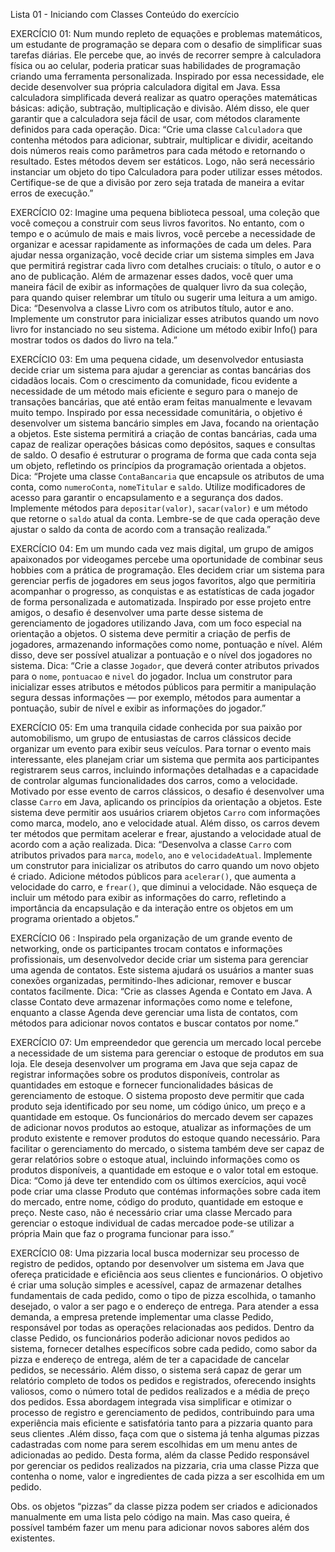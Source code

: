 Lista 01 - Iniciando com Classes
Conteúdo do exercício

EXERCÍCIO 01:
Num mundo repleto de equações e problemas matemáticos, um estudante de programação se depara com o desafio de simplificar suas tarefas diárias. Ele percebe que, ao invés de recorrer sempre à calculadora física ou ao celular, poderia praticar suas habilidades de programação criando uma ferramenta personalizada.
Inspirado por essa necessidade, ele decide desenvolver sua própria calculadora digital em Java. Essa calculadora simplificada deverá realizar as quatro operações matemáticas básicas: adição, subtração, multiplicação e divisão. Além disso, ele quer garantir que a calculadora seja fácil de usar, com métodos claramente definidos para cada operação.
Dica:
“Crie uma classe `Calculadora` que contenha métodos para adicionar, subtrair, multiplicar e dividir, aceitando dois números reais como parâmetros para cada método e retornando o resultado. Estes métodos devem ser estáticos. Logo, não será necessário instanciar um objeto do tipo Calculadora para poder utilizar esses métodos. Certifique-se de que a divisão por zero seja tratada de maneira a evitar erros de execução.”

EXERCÍCIO 02:
Imagine uma pequena biblioteca pessoal, uma coleção que você começou a construir com seus livros favoritos. No entanto, com o tempo e o acúmulo de mais e mais livros, você percebe a necessidade de organizar e acessar rapidamente as informações de cada um deles. 
Para ajudar nessa organização, você decide criar um sistema simples em Java que permitirá registrar cada livro com detalhes cruciais: o título, o autor e o ano de publicação. Além de armazenar esses dados, você quer uma maneira fácil de exibir as informações de qualquer livro da sua coleção, para quando quiser relembrar um título ou sugerir uma leitura a um amigo. 
Dica:
“Desenvolva a classe Livro com os atributos título, autor e ano. Implemente um construtor para inicializar esses atributos quando um novo livro for instanciado no seu sistema. Adicione um método exibir Info() para mostrar todos os dados do livro na tela.”

EXERCÍCIO 03:
Em uma pequena cidade, um desenvolvedor entusiasta decide criar um sistema para ajudar a gerenciar as contas bancárias dos cidadãos locais. Com o crescimento da comunidade, ficou evidente a necessidade de um método mais eficiente e seguro para o manejo de transações bancárias, que até então eram feitas manualmente e levavam muito tempo.
Inspirado por essa necessidade comunitária, o objetivo é desenvolver um sistema bancário simples em Java, focando na orientação a objetos. Este sistema permitirá a criação de contas bancárias, cada uma capaz de realizar operações básicas como depósitos, saques e consultas de saldo. O desafio é estruturar o programa de forma que cada conta seja um objeto, refletindo os princípios da programação orientada a objetos.
Dica:
“Projete uma classe `ContaBancaria` que encapsule os atributos de uma conta, como `numeroConta`, `nomeTitular` e `saldo`. Utilize modificadores de acesso para garantir o encapsulamento e a segurança dos dados. Implemente métodos para `depositar(valor)`, `sacar(valor)` e um método que retorne o `saldo` atual da conta. Lembre-se de que cada operação deve ajustar o saldo da conta de acordo com a transação realizada.”


EXERCÍCIO 04:
Em um mundo cada vez mais digital, um grupo de amigos apaixonados por videogames percebe uma oportunidade de combinar seus hobbies com a prática de programação. Eles decidem criar um sistema para gerenciar perfis de jogadores em seus jogos favoritos, algo que permitiria acompanhar o progresso, as conquistas e as estatísticas de cada jogador de forma personalizada e automatizada.
Inspirado por esse projeto entre amigos, o desafio é desenvolver uma parte desse sistema de gerenciamento de jogadores utilizando Java, com um foco especial na orientação a objetos. O sistema deve permitir a criação de perfis de jogadores, armazenando informações como nome, pontuação e nível. Além disso, deve ser possível atualizar a pontuação e o nível dos jogadores no sistema.
Dica: 
“Crie a classe `Jogador`, que deverá conter atributos privados para o `nome`, `pontuacao` e `nivel` do jogador. Inclua um construtor para inicializar esses atributos e métodos públicos para permitir a manipulação segura dessas informações — por exemplo, métodos para aumentar a pontuação, subir de nível e exibir as informações do jogador.”

EXERCÍCIO 05:
Em uma tranquila cidade conhecida por sua paixão por automobilismo, um grupo de entusiastas de carros clássicos decide organizar um evento para exibir seus veículos. Para tornar o evento mais interessante, eles planejam criar um sistema que permita aos participantes registrarem seus carros, incluindo informações detalhadas e a capacidade de controlar algumas funcionalidades dos carros, como a velocidade.
 Motivado por esse evento de carros clássicos, o desafio é desenvolver uma classe `Carro` em Java, aplicando os princípios da orientação a objetos. Este sistema deve permitir aos usuários criarem objetos `Carro` com informações como marca, modelo, ano e velocidade atual. Além disso, os carros devem ter métodos que permitam acelerar e frear, ajustando a velocidade atual de acordo com a ação realizada.
Dica:
“Desenvolva a classe `Carro` com atributos privados para `marca`, `modelo`, `ano` e `velocidadeAtual`. Implemente um construtor para inicializar os atributos do carro quando um novo objeto é criado. Adicione métodos públicos para `acelerar()`, que aumenta a velocidade do carro, e `frear()`, que diminui a velocidade. Não esqueça de incluir um método para exibir as informações do carro, refletindo a importância da encapsulação e da interação entre os objetos em um programa orientado a objetos.”
 
EXERCÍCIO 06 :
Inspirado pela organização de um grande evento de networking, onde os participantes trocam contatos e informações profissionais, um desenvolvedor decide criar um sistema para gerenciar uma agenda de contatos. Este sistema ajudará os usuários a manter suas conexões organizadas, permitindo-lhes adicionar, remover e buscar contatos facilmente.
Dica: 
“Crie as classes Agenda e Contato em Java. A classe Contato deve armazenar informações como nome e telefone, enquanto a classe Agenda deve gerenciar uma lista de contatos, com métodos para adicionar novos contatos e buscar contatos por nome.”

EXERCÍCIO 07:
Um empreendedor que gerencia um mercado local percebe a necessidade de um sistema para gerenciar o estoque de produtos em sua loja. Ele deseja desenvolver um programa em Java que seja capaz de registrar informações sobre os produtos disponíveis, controlar as quantidades em estoque e fornecer funcionalidades básicas de gerenciamento de estoque. O sistema proposto deve permitir que cada produto seja identificado por seu nome, um código único, um preço e a quantidade em estoque. Os funcionários do mercado devem ser capazes de adicionar novos produtos ao estoque, atualizar as informações de um produto existente e remover produtos do estoque quando necessário. Para facilitar o gerenciamento do mercado, o sistema também deve ser capaz de gerar relatórios sobre o estoque atual, incluindo informações como os produtos disponíveis, a quantidade em estoque e o valor total em estoque.
Dica:
“Como já deve ter entendido com os últimos exercícios, aqui você pode criar uma classe Produto que contémas informações sobre cada item do mercado, entre nome, código do produto, quantidade em estoque e preço. Neste caso, não é necessário criar uma classe Mercado para gerenciar o estoque individual de cadas mercadoe pode-se utilizar a própria Main que faz o programa funcionar para isso.”

EXERCÍCIO 08:
Uma pizzaria local busca modernizar seu processo de registro de pedidos, optando por desenvolver um sistema em Java que ofereça praticidade e eficiência aos seus clientes e funcionários. O objetivo é criar uma solução simples e acessível, capaz de armazenar detalhes fundamentais de cada pedido, como o tipo de pizza escolhida, o tamanho desejado, o valor a ser pago e o endereço de entrega. Para atender a essa demanda, a empresa pretende implementar uma classe Pedido, responsável por todas as operações relacionadas aos pedidos. Dentro da classe Pedido, os funcionários poderão adicionar novos pedidos ao sistema, fornecer detalhes específicos sobre cada pedido, como sabor da pizza e endereço de entrega, além de ter a capacidade de cancelar pedidos, se necessário. Além disso, o sistema será capaz de gerar um relatório completo de todos os pedidos e registrados, oferecendo insights valiosos, como o número total de pedidos realizados e a média de preço dos pedidos. Essa abordagem integrada visa simplificar e otimizar o processo de registro e gerenciamento de pedidos, contribuindo para uma experiência mais eficiente e satisfatória tanto para a pizzaria quanto para seus clientes .Além disso, faça com que o sistema já tenha algumas pizzas cadastradas com nome para serem escolhidas em um menu antes de adicionadas ao pedido. Desta forma, além da classe Pedido responsável por gerenciar os pedidos realizados na pizzaria, cria uma classe Pizza que contenha o nome, valor e ingredientes de cada pizza a ser escolhida em um pedido. 

Obs. os objetos “pizzas” da classe pizza podem ser criados e adicionados manualmente em uma lista pelo código na main. Mas caso queira, é possível também fazer um menu para adicionar novos sabores além dos existentes.
